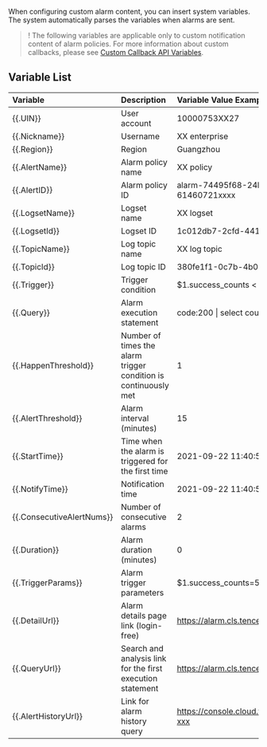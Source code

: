When configuring custom alarm content, you can insert system variables. The system automatically parses the variables when alarms are sent.

>! The following variables are applicable only to custom notification content of alarm policies. For more information about custom callbacks, please see [Custom Callback API Variables](https://intl.cloud.tencent.com/document/product/614/41985).
>

## Variable List

| Variable                      | Description                             | Variable Value Example                                              |
| :------------------------ | :------------------------------- | :------------------------------------------------------- |
| {{.UIN}}                  | User account                         | 10000753XX27                                            |
| {{.Nickname}}             | Username                         | XX enterprise                                                  |
| {{.Region}}               | Region                             | Guangzhou                                                    |
| {{.AlertName}}            | Alarm policy name                     | XX policy                                                  |
| {{.AlertID}}              | Alarm policy ID                      | alarm-74495f68-24ba-4b42-a8c1-61460721xxxx              |
| {{.LogsetName}}           | Logset name                       | XX logset                                                |
| {{.LogsetId}}             | Logset ID                        | 1c012db7-2cfd-4418-bb7b-7342c7a4xxxx                    |
| {{.TopicName}}            | Log topic name                     | XX log topic                                              |
| {{.TopicId}}              | Log topic ID                      | 380fe1f1-0c7b-4b0d-9d70-d514959dxxxx                    |
| {{.Trigger}}              | Trigger condition                         | $1.success_counts < 100                                 |
| {{.Query}}                | Alarm execution statement                     | code:200 \| select count(\*) as success_counts           |
| {{.HappenThreshold}}      | Number of times the alarm trigger condition is continuously met    | 1                                                       |
| {{.AlertThreshold}}       | Alarm interval (minutes)             | 15                                                      |
| {{.StartTime}}           | Time when the alarm is triggered for the first time      | 2021-09-22 11:40:51                                                    |
| {{.NotifyTime}}           | Notification time                         | 2021-09-22 11:40:51                                     |
| {{.ConsecutiveAlertNums}} | Number of consecutive alarms                     | 2                                                       |
| {{.Duration}}             | Alarm duration (minutes)             | 0                                                       |
| {{.TriggerParams}}        | Alarm trigger parameters                   | $1.success_counts=5;                    |
| {{.DetailUrl}}            | Alarm details page link (login-free)       | https://alarm.cls.tencentcs.com/CJNmxxxx                |
| {{.QueryUrl}}             | Search and analysis link for the first execution statement     | https://alarm.cls.tencentcs.com/Olw8xxxx                |
| {{.AlertHistoryUrl}}      | Link for alarm history query             | https://console.cloud.tencent.com/cls/alarm/history?xxx |
